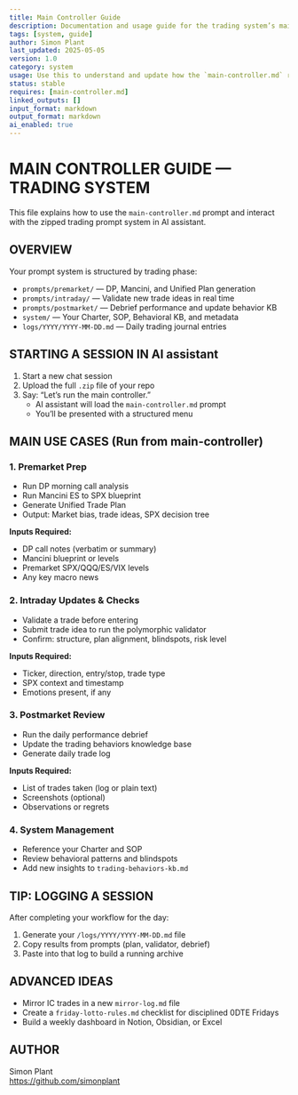 ```yaml
---
title: Main Controller Guide  
description: Documentation and usage guide for the trading system’s main controller routing prompt  
tags: [system, guide]  
author: Simon Plant  
last_updated: 2025-05-05  
version: 1.0  
category: system  
usage: Use this to understand and update how the `main-controller.md` routes workflow prompts  
status: stable  
requires: [main-controller.md]  
linked_outputs: []  
input_format: markdown  
output_format: markdown  
ai_enabled: true  
---
```


# MAIN CONTROLLER GUIDE — TRADING SYSTEM

This file explains how to use the `main-controller.md` prompt and interact with the zipped trading prompt system in AI assistant.

## OVERVIEW

Your prompt system is structured by trading phase:

- `prompts/premarket/` — DP, Mancini, and Unified Plan generation
- `prompts/intraday/` — Validate new trade ideas in real time
- `prompts/postmarket/` — Debrief performance and update behavior KB
- `system/` — Your Charter, SOP, Behavioral KB, and metadata
- `logs/YYYY/YYYY-MM-DD.md` — Daily trading journal entries

## STARTING A SESSION IN AI assistant

1. Start a new chat session  
2. Upload the full `.zip` file of your repo  
3. Say: “Let’s run the main controller.”  
   - AI assistant will load the `main-controller.md` prompt  
   - You’ll be presented with a structured menu

## MAIN USE CASES (Run from main-controller)

### 1. Premarket Prep
- Run DP morning call analysis
- Run Mancini ES to SPX blueprint
- Generate Unified Trade Plan
- Output: Market bias, trade ideas, SPX decision tree

**Inputs Required:**
- DP call notes (verbatim or summary)
- Mancini blueprint or levels
- Premarket SPX/QQQ/ES/VIX levels
- Any key macro news

### 2. Intraday Updates & Checks
- Validate a trade before entering
- Submit trade idea to run the polymorphic validator
- Confirm: structure, plan alignment, blindspots, risk level

**Inputs Required:**
- Ticker, direction, entry/stop, trade type
- SPX context and timestamp
- Emotions present, if any

### 3. Postmarket Review
- Run the daily performance debrief
- Update the trading behaviors knowledge base
- Generate daily trade log

**Inputs Required:**
- List of trades taken (log or plain text)
- Screenshots (optional)
- Observations or regrets

### 4. System Management
- Reference your Charter and SOP
- Review behavioral patterns and blindspots
- Add new insights to `trading-behaviors-kb.md`

## TIP: LOGGING A SESSION

After completing your workflow for the day:
1. Generate your `/logs/YYYY/YYYY-MM-DD.md` file
2. Copy results from prompts (plan, validator, debrief)
3. Paste into that log to build a running archive

## ADVANCED IDEAS

- Mirror IC trades in a new `mirror-log.md` file
- Create a `friday-lotto-rules.md` checklist for disciplined 0DTE Fridays
- Build a weekly dashboard in Notion, Obsidian, or Excel

## AUTHOR

Simon Plant  
https://github.com/simonplant